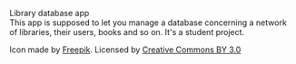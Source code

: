Library database app  
This app is supposed to let you manage a database concerning a network of libraries, their users, books and so on.
It's a student project.

Icon made by [Freepik](https://www.freepik.com/ "Freepik").
Licensed by [Creative Commons BY 3.0](http://creativecommons.org/licenses/by/3.0/)
